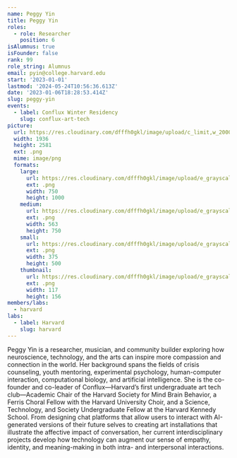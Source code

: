 ```yaml
---
name: Peggy Yin
title: Peggy Yin
roles:
  - role: Researcher
    position: 6
isAlumnus: true
isFounder: false
rank: 99
role_string: Alumnus
email: pyin@college.harvard.edu
start: '2023-01-01'
lastmod: '2024-05-24T10:56:36.613Z'
date: '2023-01-06T18:28:53.414Z'
slug: peggy-yin
events:
  - label: Conflux Winter Residency
    slug: conflux-art-tech
picture:
  url: https://res.cloudinary.com/dfffh0gkl/image/upload/c_limit,w_2000,h_2000/e_grayscale/v1673025769/headshot_3_cea26f5646.png
  width: 1936
  height: 2581
  ext: .png
  mime: image/png
  formats:
    large:
      url: https://res.cloudinary.com/dfffh0gkl/image/upload/e_grayscale/v1673025771/large_headshot_3_cea26f5646.png
      ext: .png
      width: 750
      height: 1000
    medium:
      url: https://res.cloudinary.com/dfffh0gkl/image/upload/e_grayscale/v1673025771/medium_headshot_3_cea26f5646.png
      ext: .png
      width: 563
      height: 750
    small:
      url: https://res.cloudinary.com/dfffh0gkl/image/upload/e_grayscale/v1673025772/small_headshot_3_cea26f5646.png
      ext: .png
      width: 375
      height: 500
    thumbnail:
      url: https://res.cloudinary.com/dfffh0gkl/image/upload/e_grayscale/v1673025770/thumbnail_headshot_3_cea26f5646.png
      ext: .png
      width: 117
      height: 156
members/labs:
  - harvard
labs:
  - label: Harvard
    slug: harvard
---
```

Peggy Yin is a researcher, musician, and community builder exploring how neuroscience, technology, and the arts can inspire more compassion and connection in the world. Her background spans the fields of crisis counseling, youth mentoring, experimental psychology, human-computer interaction, computational biology, and artificial intelligence. She is the co-founder and co-leader of Conflux—Harvard’s first undergraduate art tech club—Academic Chair of the Harvard Society for Mind Brain Behavior, a Ferris Choral Fellow with the Harvard University Choir, and a Science, Technology, and Society Undergraduate Fellow at the Harvard Kennedy School. From designing chat platforms that allow users to interact with AI-generated versions of their future selves to creating art installations that illustrate the affective impact of conversation, her current interdisciplinary projects develop how technology can augment our sense of empathy, identity, and meaning-making in both intra- and interpersonal interactions.